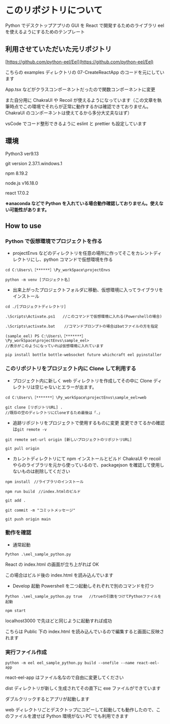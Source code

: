 # このリポジトリについて

Python でデスクトップアプリの GUI を React で開発するためのライブラリ eel を使えるようにするためのテンプレート

## 利用させていただいた元リポジトリ

[https://github.com/python-eel/Eel](https://github.com/python-eel/Eel)

こちらの examples ディレクトリの 07-CreateReactApp のコードを元にしています

App.tsx などがクラスコンポーネントだったので関数コンポーネントに変更

また自分用に ChakraUI や Recoil が使えるようになっています（この文章を執筆時点でこの環境でそれらが正常に動作するかは確認できておりません。ChakraUI のコンポーネントは使えてるから多分大丈夫なはず）

vsCode でコード整形できるように eslint と prettier も設定しています

## 環境

Python3 ver9.13

git version 2.37.1.windows.1

npm 8.19.2

node.js v16.18.0

react 17.0.2

**※anaconda などで Python を入れている場合動作確認しておりません。使えない可能性があります。**

## How to use

### Python で仮想環境でプロジェクトを作る

- projectEnvs などのディレクトリを任意の場所に作ってそこをカレントディレクトリにし、python コマンドで仮想環境を作る

```
cd C:\Users\［******］\Py_workSpace\projectEnvs

python -m venv [プロジェクト名]
```

- 出来上がったプロジェクトフォルダに移動、仮想環境に入ってライブラリをインストール

```
cd ./[プロジェクトディレクトリ]

.\Scripts\Activate.ps1　　//このコマンドで仮想環境に入れる(Powershellの場合)

.\Scripts\activate.bat    //コマンドプロンプトの場合はbatファイルの方を指定

(sample_eel) PS C:\Users\［*******］\Py_workSpace\projectEnvs\sample_eel>
//表示がこのようになっていれば仮想環境に入れています

pip install bottle bottle-websocket future whichcraft eel pyinstaller
```

### このリポジトリをプロジェクト内に Clone して利用する

- プロジェクト内に新しく web ディレクトリを作成してその中に Clone
  ディレクトリは空じゃないとエラーが出ます。

```
cd C:\Users\［*******］\Py_workSpace\projectEnvs\sample_eel>web

git clone [リポジトリURL] .
//既存の空のディレクトリにCloneするため最後は「.」
```

- 追跡リポジトリをプロジェクトで使用するものに変更
  変更できてるかの確認は`git remote -v`

```
git remote set-url origin [新しいプロジェクトのリポジトリURL]

git pull origin
```

- カレントディレクトリにて npm インストールとビルド
  ChakraUI や recoil やらのライブラリを元から使っているので、packagejson を確認して使用しないものは削除してください

```
npm install　//ライブラリのインストール

npm run build　//index.htmlのビルド

git add .

git commit -m "コミットメッセージ"

git push origin main
```

### 動作を確認

- 通常起動

```
Python .\eel_sample_python.py
```

React の index.html の画面が立ち上がれば OK

この場合はビルド後の index.html を読み込んでいます

- Develop 起動
  Powershell を二つ起動しそれぞれで別のコマンドを打つ

```
Python .\eel_sample_python.py true   //trueの引数をつけてPythonファイルを起動
```

```
npm start
```

localhost3000 で先ほどと同じように起動すれば成功

こちらは Public 下の index.html を読み込んでいるので編集すると画面に反映されます

### 実行ファイル作成

```
python -m eel eel_sample_python.py build --onefile --name react-eel-app
```

react-eel-app はファイル名なので自由に変更してください

dist ディレクトリが新しく生成されてその直下に exe ファイルができています

ダブルクリックするとアプリが起動します

web ディレクトリごとデスクトップにコピーして起動しても動作したので、このファイルを渡せば Python 環境がない PC でも利用できます
